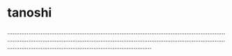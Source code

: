 # tanoshi

..........................................................................................................................................................................................................................................................................................................................................
